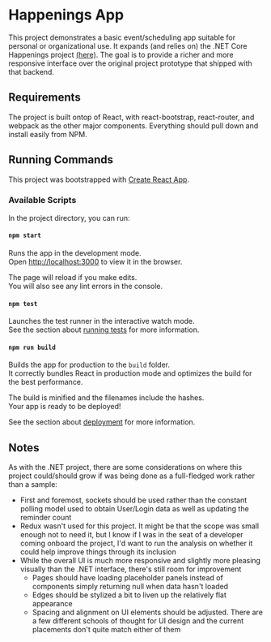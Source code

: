 # Happenings App

This project demonstrates a basic event/scheduling app suitable for personal or organizational use. It expands (and relies on) the .NET Core Happenings project [(here)](https://github.com/DistantEye/HappeningsDotNetC). The goal is to provide a richer and more responsive interface over the original project prototype that shipped with that backend.

## Requirements

The project is built ontop of React, with react-bootstrap, react-router, and webpack as the other major components.
Everything should pull down and install easily from NPM.

## Running Commands

This project was bootstrapped with [Create React App](https://github.com/facebook/create-react-app).

### Available Scripts

In the project directory, you can run:

#### `npm start`

Runs the app in the development mode.<br>
Open [http://localhost:3000](http://localhost:3000) to view it in the browser.

The page will reload if you make edits.<br>
You will also see any lint errors in the console.

#### `npm test`

Launches the test runner in the interactive watch mode.<br>
See the section about [running tests](https://facebook.github.io/create-react-app/docs/running-tests) for more information.

#### `npm run build`

Builds the app for production to the `build` folder.<br>
It correctly bundles React in production mode and optimizes the build for the best performance.

The build is minified and the filenames include the hashes.<br>
Your app is ready to be deployed!

See the section about [deployment](https://facebook.github.io/create-react-app/docs/deployment) for more information.

## Notes

As with the .NET project, there are some considerations on where this project could/should grow if was being done as a full-fledged work rather than a sample:

* First and foremost, sockets should be used rather than the constant polling model used to obtain User/Login data as well as updating the reminder count
* Redux wasn't used for this project. It might be that the scope was small enough not to need it, but I know if I was in the seat of a developer coming onboard the project, I'd want to run the analysis on whether it could help improve things through its inclusion
* While the overall UI is much more responsive and slightly more pleasing visually than the .NET interface, there's still room for improvement
    * Pages should have loading placeholder panels instead of components simply returning null when data hasn't loaded
    * Edges should be stylized a bit to liven up the relatively flat appearance
    * Spacing and alignment on UI elements should be adjusted. There are a few different schools of thought for UI design and the current placements don't quite match either of them
